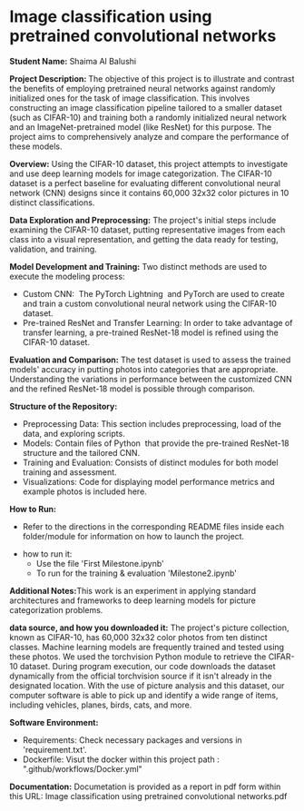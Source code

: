 # Image classification using pretrained convolutional networks
<b>Student Name:</b> Shaima Al Balushi

<b>Project Description: </b> The objective of this project is to illustrate and contrast the benefits of employing pretrained neural networks against randomly initialized ones for the task of image classification. This involves constructing an image classification pipeline tailored to a smaller dataset (such as CIFAR-10) and training both a randomly initialized neural network and an ImageNet-pretrained model (like ResNet) for this purpose. The project aims to comprehensively analyze and compare the performance of these models.

<b>Overview:</b> Using the CIFAR-10 dataset, this project attempts to investigate and use deep learning models for image categorization. The CIFAR-10 dataset is a perfect baseline for evaluating different convolutional neural network (CNN) designs since it contains 60,000 32x32 color pictures in 10 distinct classifications.

<b>Data Exploration and Preprocessing:</b> The project's initial steps include examining the CIFAR-10 dataset, putting representative images from each class into a visual representation, and getting the data ready for testing, validation, and training.

<b>Model Development and Training:</b> Two distinct methods are used to execute the modeling process:
<ul><li>Custom CNN:  The PyTorch Lightning  and PyTorch are used to create and train a custom convolutional neural network using the CIFAR-10 dataset.</li>
<li>Pre-trained ResNet and Transfer Learning: In order to take advantage of transfer learning, a pre-trained ResNet-18 model is refined using the CIFAR-10 dataset.</li></ul>

<b>Evaluation and Comparison:</b> The test dataset is used to assess the trained models' accuracy in putting photos into categories that are appropriate. Understanding the variations in performance between the customized CNN and the refined ResNet-18 model is possible through comparison.

<b>Structure of the Repository:</b>  <ul>
<li>Preprocessing Data: This section includes preprocessing, load of the data, and exploring scripts.</li>
<li>Models: Contain files of Python  that provide the pre-trained ResNet-18 structure and the tailored CNN.</li>
<li>Training and Evaluation: Consists of distinct modules for both model training and assessment.</li>
<li>Visualizations: Code for displaying model performance metrics and example photos is included here.</li></ul>

<b>How to Run:<ul><li></b>Refer to the directions in the corresponding README files inside each folder/module for information on how to launch the project.

</li>
<li>how to run it:<ul> <li>Use the file 'First Milestone.ipynb'</li> <li>To run for the training & evaluation 'Milestone2.ipynb'  </ul>
</li>
</ul>

<b>Additional Notes:</b>This work is an experiment in applying standard architectures and frameworks to deep learning models for picture categorization problems.

<b>data source, and how you downloaded it:</b> The project's picture collection, known as CIFAR-10, has 60,000 32x32 color photos from ten distinct classes. Machine learning models are frequently trained and tested using these photos. We used the torchvision Python module to retrieve the CIFAR-10 dataset. During program execution, our code downloads the dataset dynamically from the official torchvision source if it isn't already in the designated location. With the use of picture analysis and this dataset, our computer software is able to pick up and identify a wide range of items, including vehicles, planes, birds, cats, and more.

<b>Software Environment:</b>
<ul>
<li>Requirements: Check necessary packages and versions in 'requirement.txt'.</li>
<li>Dockerfile:  Visut the docker within this project path : ".github/workflows/Docker.yml"</li>
</ul>

<b>Documentation:</b>
Documetation is provided as a report in pdf form within this URL: Image classification using pretrained convolutional networks.pdf
 

